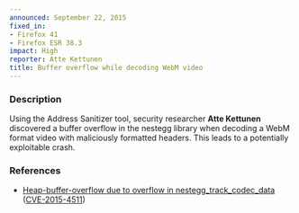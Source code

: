 ```yaml
---
announced: September 22, 2015
fixed_in:
- Firefox 41
- Firefox ESR 38.3
impact: High
reporter: Atte Kettunen
title: Buffer overflow while decoding WebM video
---
```


<h3>Description</h3>

<p>Using the Address Sanitizer tool, security researcher <strong>Atte
Kettunen</strong> discovered a buffer overflow in the nestegg library when decoding a WebM
format video with maliciously formatted headers. This leads to a potentially exploitable
crash.
</p>

<h3>References</h3>

<ul>
  <li><a href="https://bugzilla.mozilla.org/show_bug.cgi?id=1200148">
       Heap-buffer-overflow due to overflow in nestegg_track_codec_data</a>
(<a href="http://cve.mitre.org/cgi-bin/cvename.cgi?name=CVE-2015-4511"
class="ex-ref">CVE-2015-4511</a>)</li>
</ul>

